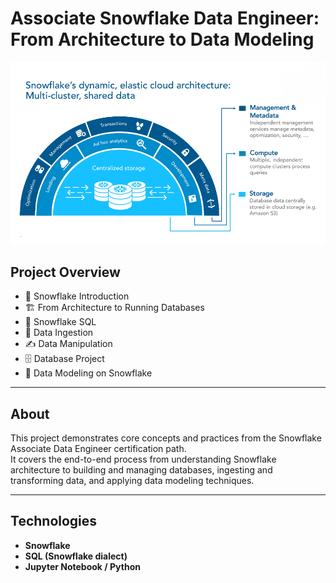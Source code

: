 # Associate Snowflake Data Engineer: From Architecture to Data Modeling

![Associate Snowflake Data Engineer: From Architecture to Data Modeling](architecture.png)

## Project Overview

- 🧊 Snowflake Introduction  
- 🏗️ From Architecture to Running Databases  
- 🧮 Snowflake SQL  
- 🔄 Data Ingestion  
- ✍️ Data Manipulation  
- 🗄️ Database Project  
- 🧠 Data Modeling on Snowflake

---

## About

This project demonstrates core concepts and practices from the Snowflake Associate Data Engineer certification path.  
It covers the end-to-end process from understanding Snowflake architecture to building and managing databases, ingesting and transforming data, and applying data modeling techniques.

---

## Technologies

- **Snowflake**  
- **SQL (Snowflake dialect)**  
- **Jupyter Notebook / Python**